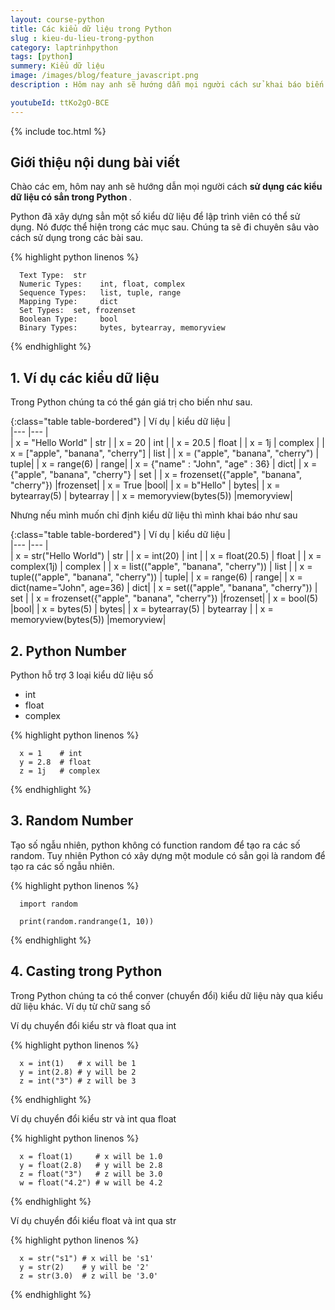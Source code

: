 ```yaml
---
layout: course-python
title: Các kiểu dữ liệu trong Python
slug : kieu-du-lieu-trong-python
category: laptrinhpython
tags: [python]
summery: Kiểu dữ liệu
image: /images/blog/feature_javascript.png
description : Hôm nay anh sẽ hướng dẫn mọi người cách sử khai báo biến trong Python. Biến được sử dụng để lưu trữ các giá trị. Python thì khác java và các ngôn ngữ khác khi mình khai báo biến. Ví dụ trong java mình khai báo biến number có giá trị bằng 5 thì ta làm như sau int number = 5, trong javascript thì mình khai báo var number = 5. Còn trong Python ta chỉ cần viết number = 5.

youtubeId: ttKo2gO-BCE
---
```


{% include toc.html %}

## **Giới thiệu nội dung bài viết**

Chào các em, hôm nay anh sẽ hướng dẫn mọi người cách <b>  sử dụng các kiểu dữ liệu có sẳn trong Python </b>. 

Python đã xây dựng sẳn một số kiểu dữ liệu để lập trình viên có thể sử dụng. Nó được thể hiện trong các mục sau. Chúng ta sẽ đi chuyên sâu vào cách sử dụng trong các bài sau.

{% highlight python  linenos %}

      Text Type:  str
      Numeric Types:    int, float, complex
      Sequence Types:   list, tuple, range
      Mapping Type:     dict
      Set Types:  set, frozenset
      Boolean Type:     bool
      Binary Types:     bytes, bytearray, memoryview

{% endhighlight %}

## **1. Ví dụ các kiểu dữ liệu**

Trong Python chúng ta có thể gán giá trị cho biến như sau.

{:class="table table-bordered"}
|  Ví dụ                                           |  kiểu dữ liệu    |                
|---                                               |---        |                  
| x = "Hello World"                                |     str   |
| x = 20                                           |     int        |
| x = 20.5                                         |     float      |
| x = 1j                                           |     complex      |
| x = ["apple", "banana", "cherry"]                |     list |
| x = ("apple", "banana", "cherry")                | tuple|
| x = range(6)                                     | range|
| x = {"name" : "John", "age" : 36}                | dict|
| x = {"apple", "banana", "cherry"}                | set |
| x = frozenset({"apple", "banana", "cherry"})     |frozenset|
| x = True                                         |bool|
| x = b"Hello"                                     | bytes|
| x = bytearray(5)                                 | bytearray |
| x = memoryview(bytes(5))                         |memoryview|                                             


Nhưng nếu mình muốn chỉ định kiểu dữ liệu thì mình khai báo như sau

{:class="table table-bordered"}
|  Ví dụ                                           |  kiểu dữ liệu    |                
|---                                               |---        |                  
| x = str("Hello World")                                |     str   |
| x = int(20)                                           |     int        |
| x = float(20.5)                                         |     float      |
| x = complex(1j)                                           |     complex      |
| x = list(("apple", "banana", "cherry"))                |     list |
| x = tuple(("apple", "banana", "cherry"))                | tuple|
| x = range(6)                                     | range|
| x = dict(name="John", age=36)               | dict|
| x = set(("apple", "banana", "cherry"))                | set |
| x = frozenset({"apple", "banana", "cherry"})     |frozenset|
| x = bool(5)                                        |bool|
| x = bytes(5)                                     | bytes|
| x = bytearray(5)                                | bytearray |
| x = memoryview(bytes(5))                         |memoryview|


## **2. Python Number**

Python hỗ trợ 3 loại kiểu dữ liệu số
+ int
+ float
+ complex

{% highlight python  linenos %}

      x = 1    # int
      y = 2.8  # float
      z = 1j   # complex

{% endhighlight %}

## **3. Random Number**

Tạo số ngẫu nhiên, python không có function random để tạo ra các số random. Tuy nhiên Python có xây dựng một module có sẳn gọi là random để tạo ra các số ngẫu nhiên.

{% highlight python  linenos %}

      import random

      print(random.randrange(1, 10))

{% endhighlight %}


## **4. Casting trong Python**

Trong Python chúng ta có thể conver (chuyển đổi) kiểu dữ liệu này qua kiểu dữ liệu khác. Ví dụ từ chữ sang số

Ví dụ chuyển đổi kiểu str và float qua int 

{% highlight python  linenos %}

      x = int(1)   # x will be 1
      y = int(2.8) # y will be 2
      z = int("3") # z will be 3

{% endhighlight %}

Ví dụ chuyển đổi kiểu str và int qua float 

{% highlight python  linenos %}

      x = float(1)     # x will be 1.0
      y = float(2.8)   # y will be 2.8
      z = float("3")   # z will be 3.0
      w = float("4.2") # w will be 4.2

{% endhighlight %}

Ví dụ chuyển đổi kiểu float và int qua str 

{% highlight python  linenos %}

      x = str("s1") # x will be 's1'
      y = str(2)    # y will be '2'
      z = str(3.0)  # z will be '3.0'

{% endhighlight %}




